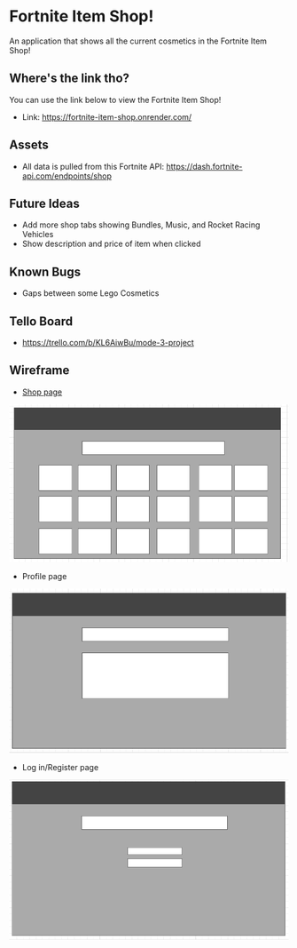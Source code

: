 # Fortnite Item Shop!

An application that shows all the current cosmetics in the Fortnite Item Shop!


## Where's the link tho?

You can use the link below to view the Fortnite Item Shop!

* Link: https://fortnite-item-shop.onrender.com/

## Assets

* All data is pulled from this Fortnite API: https://dash.fortnite-api.com/endpoints/shop

## Future Ideas

* Add more shop tabs showing Bundles, Music, and Rocket Racing Vehicles
* Show description and price of item when clicked

## Known Bugs

* Gaps between some Lego Cosmetics

## Tello Board

* https://trello.com/b/KL6AiwBu/mode-3-project

## Wireframe

* <a href="">Shop page</a>

![Alt text](<Screenshot 2024-02-01 100025.png>)

* Profile page

![Alt text](<Screenshot 2024-02-01 100612.png>)

* Log in/Register page

![Alt text](<Screenshot 2024-02-01 100526.png>)